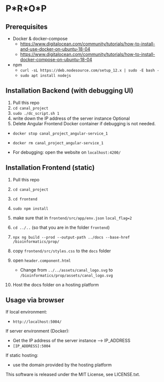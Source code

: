 # P\*R\*O\*P

## Prerequisites

- Docker & docker-compose
  - https://www.digitalocean.com/community/tutorials/how-to-install-and-use-docker-on-ubuntu-18-04
  - https://www.digitalocean.com/community/tutorials/how-to-install-docker-compose-on-ubuntu-18-04
- npm
  - `curl -sL https://deb.nodesource.com/setup_12.x | sudo -E bash -`
  - `sudo apt install nodejs`

## Installation Backend (with debugging UI)

1. Pull this repo
2. `cd canal_project`
3. `sudo ./dc_script.sh 1`
4. write down the IP address of the server instance
Optional
5. Delete Angular Frontend Docker container if debugging is not needed.
  
  - `docker stop canal_project_angular-service_1`
  - `docker rm canal_project_angular-service_1` 
  
- For debugging: open the website on `localhost:4200/`

## Installation Frontend (static)

1. Pull this repo
2. `cd canal_project`
3. `cd frontend`
4. `sudo npm install`
5. make sure that in `frontend/src/app/env.json` `local_flag=2`
6. `cd ../..` (so that you are in the folder `frontend`)
7. `npx ng build --prod --output-path ../docs --base-href /bioinformatics/prop/`
8. copy `frontend/src/styles.css` to the `docs` folder
    
9. open `header.component.html`
   - Change from `../../assets/canal_logo.svg` to `/bioinformatics/prop/assets/canal_logo.svg`

10. Host the docs folder on a hosting platform

## Usage via browser

If local environment:

- `http://localhost:5004/`

If server environment (Docker):

- Get the IP address of the server instance --> IP_ADDRESS
- `[IP_ADDRESS]:5004`

If static hosting:

- use the domain provided by the hosting platform


This software is released under the MIT License, see LICENSE.txt.
